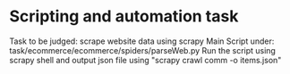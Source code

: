 # Scripting and automation task
Task to be judged:  scrape website data using scrapy
Main Script under: task/ecommerce/ecommerce/spiders/parseWeb.py
Run the script using scrapy shell and output json file using "scrapy crawl comm -o items.json"
